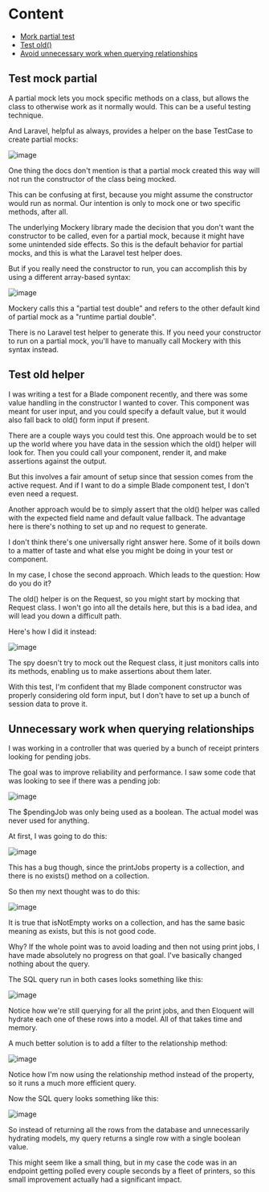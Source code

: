 # Content

- [Mork partial test](#test-mock-partial)
- [Test old()](#test-old-helper)
- [Avoid unnecessary work when querying relationships](#unnecessary-work-when-querying-relationship)


## Test mock partial

A partial mock lets you mock specific methods on a class, but allows the class to otherwise work as it normally would. This can be a useful testing technique.

And Laravel, helpful as always, provides a helper on the base TestCase to create partial mocks:

![image](https://github.com/GrytsenkoAndrey/ed-laravel-test-mock-partial/assets/63291871/1b6fee8c-21d0-407e-9740-f0d150118496)

One thing the docs don't mention is that a partial mock created this way will not run the constructor of the class being mocked.

This can be confusing at first, because you might assume the constructor would run as normal. Our intention is only to mock one or two specific methods, after all.

The underlying Mockery library made the decision that you don't want the constructor to be called, even for a partial mock, because it might have some unintended side effects. So this is the default behavior for partial mocks, and this is what the Laravel test helper does.

But if you really need the constructor to run, you can accomplish this by using a different array-based syntax:

![image](https://github.com/GrytsenkoAndrey/ed-laravel-test-mock-partial/assets/63291871/7a52fb63-c533-4410-a7ce-f2c2ee0a0f1b)

Mockery calls this a "partial test double" and refers to the other default kind of partial mock as a "runtime partial double".

There is no Laravel test helper to generate this. If you need your constructor to run on a partial mock, you'll have to manually call Mockery with this syntax instead.

## Test old helper

I was writing a test for a Blade component recently, and there was some value handling in the constructor I wanted to cover. This component was meant for user input, and you could specify a default value, but it would also fall back to old() form input if present.

There are a couple ways you could test this. One approach would be to set up the world where you have data in the session which the old() helper will look for. Then you could call your component, render it, and make assertions against the output.

But this involves a fair amount of setup since that session comes from the active request. And if I want to do a simple Blade component test, I don't even need a request.

Another approach would be to simply assert that the old() helper was called with the expected field name and default value fallback. The advantage here is there's nothing to set up and no request to generate.

I don't think there's one universally right answer here. Some of it boils down to a matter of taste and what else you might be doing in your test or component.

In my case, I chose the second approach. Which leads to the question: How do you do it?

The old() helper is on the Request, so you might start by mocking that Request class. I won't go into all the details here, but this is a bad idea, and will lead you down a difficult path.

Here's how I did it instead:

![image](https://github.com/GrytsenkoAndrey/ed-laravel-clermont/assets/63291871/9426684e-5ec1-4de8-b63a-044ec14faa6e)

The spy doesn't try to mock out the Request class, it just monitors calls into its methods, enabling us to make assertions about them later.

With this test, I'm confident that my Blade component constructor was properly considering old form input, but I don't have to set up a bunch of session data to prove it.

## Unnecessary work when querying relationships

I was working in a controller that was queried by a bunch of receipt printers looking for pending jobs.

The goal was to improve reliability and performance. I saw some code that was looking to see if there was a pending job:

![image](https://github.com/GrytsenkoAndrey/ed-laravel-clermont/assets/63291871/18bdba8b-d3c7-4f37-b736-35f11936154e)

The $pendingJob was only being used as a boolean. The actual model was never used for anything.

At first, I was going to do this:

![image](https://github.com/GrytsenkoAndrey/ed-laravel-clermont/assets/63291871/3c634b4a-e6c8-4c86-948a-4ab7d7af2a8c)

This has a bug though, since the printJobs property is a collection, and there is no exists() method on a collection.

So then my next thought was to do this:

![image](https://github.com/GrytsenkoAndrey/ed-laravel-clermont/assets/63291871/15cc6e22-552b-49ed-8255-5c48843c9b19)

It is true that isNotEmpty works on a collection, and has the same basic meaning as exists, but this is not good code.

Why? If the whole point was to avoid loading and then not using print jobs, I have made absolutely no progress on that goal. I've basically changed nothing about the query.

The SQL query run in both cases looks something like this:

![image](https://github.com/GrytsenkoAndrey/ed-laravel-clermont/assets/63291871/35607dae-b5d0-468b-9dda-0afc8ce53e51)

Notice how we're still querying for all the print jobs, and then Eloquent will hydrate each one of these rows into a model. All of that takes time and memory.

A much better solution is to add a filter to the relationship method:

![image](https://github.com/GrytsenkoAndrey/ed-laravel-clermont/assets/63291871/a3acfb8d-8f2b-42bf-b2e6-2f0c4b0d4e9f)

Notice how I'm now using the relationship method instead of the property, so it runs a much more efficient query.

Now the SQL query looks something like this:

![image](https://github.com/GrytsenkoAndrey/ed-laravel-clermont/assets/63291871/31ef3cfb-18f5-4ac4-9234-a97e90d02391)

So instead of returning all the rows from the database and unnecessarily hydrating models, my query returns a single row with a single boolean value.

This might seem like a small thing, but in my case the code was in an endpoint getting polled every couple seconds by a fleet of printers, so this small improvement actually had a significant impact.






















